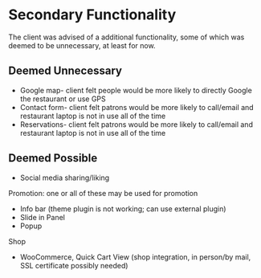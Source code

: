 # Secondary Functionality

The client was advised of a additional functionality, some of which was deemed to be unnecessary, at least for now.

## Deemed Unnecessary

* Google map- client felt people would be more likely to directly Google the restaurant or use GPS
* Contact form- client felt patrons would be more likely to call/email and restaurant laptop is not in use all of the time
* Reservations- client felt patrons would be more likely to call/email and restaurant laptop is not in use all of the time

## Deemed Possible

* Social media sharing/liking

Promotion: one or all of these may be used for promotion
* Info bar (theme plugin is not working; can use external plugin)
* Slide in Panel
* Popup 

Shop
* WooCommerce, Quick Cart View (shop integration, in person/by mail, SSL certificate possibly needed)


